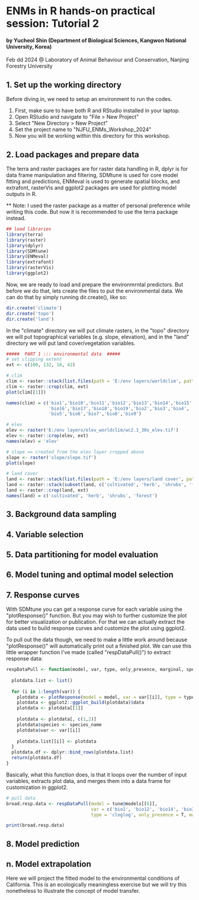 # ENMs in R hands-on practical session: Tutorial 2
#### by Yucheol Shin (Department of Biological Sciences, Kangwon National University, Korea)
Feb dd 2024
@ Laboratory of Animal Behaviour and Conservation, Nanjing Forestry University

## 1. Set up the working directory
Before diving in, we need to setup an environment to run the codes.

1) First, make sure to have both R and RStudio installed in your laptop.
2) Open RStudio and navigate to "File > New Project"
3) Select "New Directory > New Project"
4) Set the project name to "NJFU_ENMs_Workshop_2024"
5) Now you will be working within this directory for this workshop. 


## 2. Load packages and prepare data
The terra and raster packages are for raster data handling in R, dplyr is for data frame manipulation and filtering, SDMtune is used for core model fitting and predictions, 
ENMeval is used to generate spatial blocks, and extrafont, rasterVis and ggplot2 packages are used for plotting model outputs in R.

** Note: I used the raster package as a matter of personal preference while writing this code. But now it is recommended to use the terra package instead.

```r
## load libraries
library(terra)
library(raster)
library(dplyr)
library(SDMtune)
library(ENMeval)
library(extrafont)
library(rasterVis)
library(ggplot2)
```

Now, we are ready to load and prepare the environmrntal predictors. But before we do that, lets create the files to put the environmental data.
We can do that by simply running dir.create(), like so: 
```r
dir.create('climate')
dir.create('topo')
dir.create('land')
```
In the "climate" directory we will put climate rasters, in the "topo" directory we will put topographical variables (e.g. slope, elevation), and in the "land" directory we will put land cover/vegetation variables. 


```r
#####  PART 1 ::: environmental data  #####
# set clipping extent
ext <- c(100, 132, 18, 42)

# clim
clim <- raster::stack(list.files(path = 'E:/env layers/worldclim', pattern = '.tif$', full.names = T))
clim <- raster::crop(clim, ext)
plot(clim[[1]])

names(clim) = c('bio1','bio10','bio11','bio12','bio13','bio14','bio15',
                'bio16','bio17','bio18','bio19','bio2','bio3','bio4',
                'bio5','bio6','bio7','bio8','bio9')

# elev 
elev <- raster('E:/env layers/elev_worldclim/wc2.1_30s_elev.tif')
elev <- raster::crop(elev, ext)
names(elev) = 'elev'

# slope == created from the elev layer cropped above
slope <- raster('slope/slope.tif')
plot(slope)

# land cover
land <- raster::stack(list.files(path = 'E:/env layers/land cover', pattern = '.tif', full.names = T))
land <- raster::stack(subset(land, c('cultivated', 'herb', 'shrubs', 'forest_merged')))
land <- raster::crop(land, ext)
names(land) = c('cultivated', 'herb', 'shrubs', 'forest')
```

## 3. Background data sampling

## 4. Variable selection

## 5. Data partitioning for model evaluation

## 6. Model tuning and optimal model selection

## 7. Response curves
With SDMtune you can get a response curve for each variable using the "plotResponse()" function. But you may wish to further customize the plot for better visualization or publication. For that we can actually extract the data used to build response curves and customize the plot using ggplot2.

To pull out the data though, we need to make a little work around because "plotResponse()" will automatically print out a finished plot. We can use this little wrapper function I've made (called "respDataPull()") to extract response data:

```r
respDataPull <- function(model, var, type, only_presence, marginal, species_name) {
  
  plotdata.list <- list()
  
  for (i in 1:length(var)) {
    plotdata <- plotResponse(model = model, var = var[[i]], type = type, only_presence = only_presence, marginal = marginal)
    plotdata <- ggplot2::ggplot_build(plotdata)$data
    plotdata <- plotdata[[1]]
    
    plotdata <- plotdata[, c(1,2)]
    plotdata$species <- species_name
    plotdata$var <- var[[i]]
    
    plotdata.list[[i]] <- plotdata
  }
  plotdata.df <- dplyr::bind_rows(plotdata.list)
  return(plotdata.df)
}
```

Basically, what this function does, is that it loops over the number of input variables, extracts plot data, and merges them into a data frame for customization in ggplot2.

```r
# pull data
broad.resp.data <- respDataPull(model = tune@models[[6]], 
                                var = c('bio1', 'bio12', 'bio14', 'bio3', 'bio5', 'cultivated', 'herb', 'shrub', 'slope'),
                                type = 'cloglog', only_presence = T, marginal = T, species_name = 'Lycodon')

print(broad.resp.data)
```

## 8. Model prediction

## n. Model extrapolation
Here we will project the fitted model to the environmental conditions of California. This is an ecologically meaningless exercise but we will try this nonetheless to illustrate the concept of model transfer.


